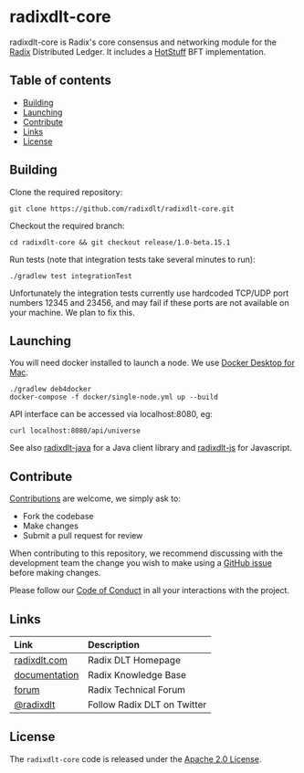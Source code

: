 # radixdlt-core

radixdlt-core is Radix's core consensus and networking module for the [Radix](https://www.radixdlt.com)
Distributed Ledger. It includes a [HotStuff](https://arxiv.org/abs/1803.05069) BFT implementation.

## Table of contents

- [Building](#building)
- [Launching](#launching)
- [Contribute](#contribute)
- [Links](#links)
- [License](#license)

## Building
Clone the required repository:
```
git clone https://github.com/radixdlt/radixdlt-core.git
```

Checkout the required branch:
```
cd radixdlt-core && git checkout release/1.0-beta.15.1
```

Run tests (note that integration tests take several minutes to run):
```
./gradlew test integrationTest
```
Unfortunately the integration tests currently use hardcoded TCP/UDP port
numbers 12345 and 23456, and may fail if these ports are not available on
your machine.  We plan to fix this.

## Launching
You will need docker installed to launch a node.  We use
[Docker Desktop for Mac](https://hub.docker.com/editions/community/docker-ce-desktop-mac).
```
./gradlew deb4docker
docker-compose -f docker/single-node.yml up --build
```
API interface can be accessed via localhost:8080, eg:
```
curl localhost:8080/api/universe
```
See also [radixdlt-java](https://github.com/radixdlt/radixdlt-java)
for a Java client library and [radixdlt-js](https://github.com/radixdlt/radixdlt-js)
for Javascript.

## Contribute

[Contributions](CONTRIBUTING.md) are welcome, we simply ask to:

* Fork the codebase
* Make changes
* Submit a pull request for review

When contributing to this repository, we recommend discussing with the development team the change you wish to make using a [GitHub issue](https://github.com/radixdlt/radixdlt-core/issues) before making changes.

Please follow our [Code of Conduct](CODE_OF_CONDUCT.md) in all your interactions with the project.

## Links

| Link | Description |
| :----- | :------ |
[radixdlt.com](https://radixdlt.com/) | Radix DLT Homepage
[documentation](https://docs.radixdlt.com/) | Radix Knowledge Base
[forum](https://forum.radixdlt.com/) | Radix Technical Forum
[@radixdlt](https://twitter.com/radixdlt) | Follow Radix DLT on Twitter

## License

The `radixdlt-core` code is released under the [Apache 2.0 License](LICENSE).
